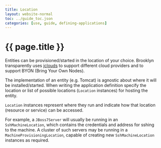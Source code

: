```yaml
---
title: Location
layout: website-normal
toc: ../guide_toc.json
categories: [use, guide, defining-applications]
---
```

# {{ page.title }}

<!-- TODO, Clarify is how geographical location works.
-->

Entities can be provisioned/started in the location of your choice. Brooklyn transparently uses [jclouds](http://www.jclouds.org) to support different cloud providers and to support BYON (Bring Your Own Nodes). 

The implementation of an entity (e.g. Tomcat) is agnostic about where it will be installed/started. When writing the application definition specify the location or list of possible locations (``Location`` instances) for hosting the entity.

``Location`` instances represent where they run and indicate how that location (resource or service) can be accessed.

For example, a ``JBoss7Server`` will usually be running in an ``SshMachineLocation``, which contains the credentials and address for sshing to the machine. A cluster of such servers may be running in a ``MachineProvisioningLocation``, capable of creating new ``SshMachineLocation`` instances as required.

<!-- TODO, incorporate the following.

The idea is that you could specify the location as AWS and also supply an image id. You could configure the Tomcat entity accordingly: specify the path if the image already has Tomcat installed, or specify that Tomcat must be downloaded/installed. Entities typically use _drivers_ (such as SSH-based) to install, start, and interact with their corresponding real-world instance. 
-->
